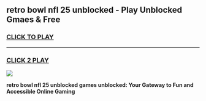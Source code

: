 
## retro bowl nfl 25 unblocked - Play Unblocked Gmaes & Free
<h3>
<a href="https://news.freeplayer.one?title=retro_bowl_nfl_25_unblocked&ref=16F">CLICK TO PLAY</a></h3>
<hr>

<h3>
<a href="https://news.freeplayer.one?title=retro_bowl_nfl_25_unblocked&ref=16F">CLICK 2 PLAY</a>
  
</h3>

<a href="https://news.freeplayer.one?title=retro_bowl_nfl_25_unblocked&ref=16F/"><img src="https://clearcache.store/games.png"></a>


**retro bowl nfl 25 unblocked games unblocked: Your Gateway to Fun and Accessible Online Gaming**
